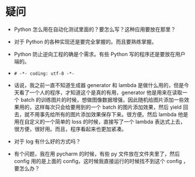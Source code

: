 # 疑问



- Python 怎么用在自动化测试里面的？要怎么写？这种应用要放在那里？
- 对于 Python 的各种实现还是要完全掌握的。而且要熟练掌握。
- Python 防止逆向工程的确是个需求。有些 Python 写的程序还是要放在用户端的。
- `# -*- coding: utf-8 -*- `
- 话说，我之前一直不知道生成器 generator 和 lambda 是做什么用的，但是今天看了一个人的程序，才知道这个是真的有用，generator 他是用来在读取一个 batch 的训练图片的时候，想做图像数据增强，因此随机给图片添加一些效果用的，这样每次只会给要用到的一个 batch 的图片添加效果，然后 yield 回去，就不用事先给所有的图片添加效果保存下来。很方便。然后 lambda 他是用在自定义的一个简单的 loss 的时候，直接写了一个 lambda 表达式上去，很方便，很好用。而且，程序看起来也更加紧凑。

- 对于 log 有什么好的方式吗？

- 有个问题，我在用 pycharm 的时候，有些 py 文件放在文件夹里了，然后 config 用的是上面的 config，这时候我直接运行的时候找不到这个 config ，要怎么办？

